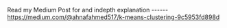 Read my Medium Post for and indepth explanation ------ https://medium.com/@ahnafahmed517/k-means-clustering-9c5953fd898d




